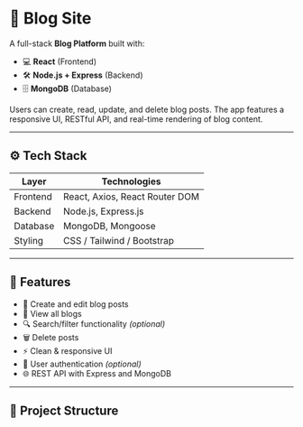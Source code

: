 # 📝 Blog Site

A full-stack **Blog Platform** built with:

- 💻 **React** (Frontend)
- 🛠️ **Node.js + Express** (Backend)
- 🗄️ **MongoDB** (Database)

Users can create, read, update, and delete blog posts. The app features a responsive UI, RESTful API, and real-time rendering of blog content.

---

## ⚙️ Tech Stack

| Layer     | Technologies                    |
|-----------|----------------------------------|
| Frontend  | React, Axios, React Router DOM  |
| Backend   | Node.js, Express.js             |
| Database  | MongoDB, Mongoose               |
| Styling   | CSS / Tailwind / Bootstrap      |

---

## 🚀 Features

- 📝 Create and edit blog posts  
- 📖 View all blogs  
- 🔍 Search/filter functionality *(optional)*  
- 🗑️ Delete posts  
- ⚡ Clean & responsive UI  
- 🔐 User authentication *(optional)*  
- 🌐 REST API with Express and MongoDB  

---

## 📁 Project Structure


